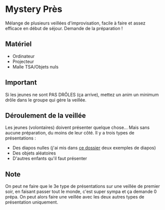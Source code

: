 # Mystery Près

Mélange de plusieurs veillées d'improvisation, facile à faire et assez efficace en début de séjour. Demande de la préparation !

## Matériel

+ Ordinateur
+ Projecteur
+ Malle TSA/Objets nuls

## Important

Si les jeunes ne sont PAS DRÔLES (ça arrive), mettez un anim un minimum drôle dans le groupe qui gère la veillée.

## Déroulement de la veillée

Les jeunes (volontaires) doivent présenter quelque chose... Mais sans aucune préparation, du moins de leur côté. Il y a trois types de présentations :

+ Des diapos nulles (j'ai mis dans [ce dossier](https://github.com/ajuelosemmanuel/Ressources_Colos/tree/main/Activit%C3%A9s/mystery_pres_ex) deux exemples de diapos)
+ Des objets aléatoires
+ D'autres enfants qu'il faut présenter

## Note

On peut ne faire que le 3e type de présentations sur une veillée de premier soir, en faisant passer tout le monde, c'est super sympa et ça demande 0 prépa. On peut alors faire une veillée avec les deux autres types de présentation uniquement.
